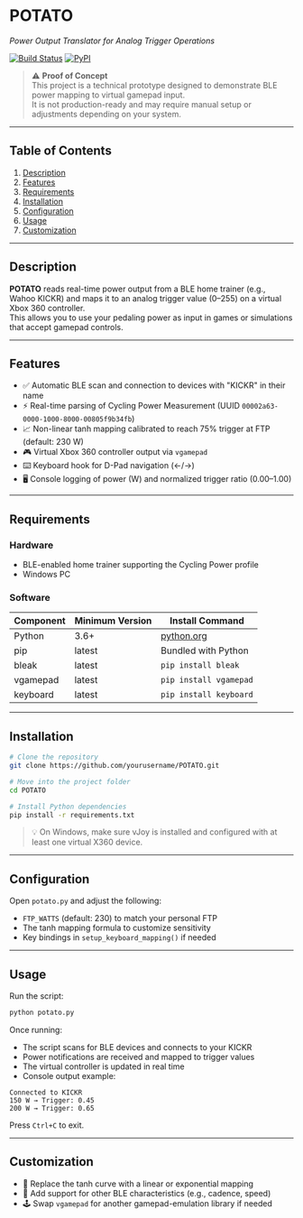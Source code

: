 # POTATO  
_Power Output Translator for Analog Trigger Operations_

[![Build Status](https://img.shields.io/badge/build-passing-brightgreen)]() [![PyPI](https://img.shields.io/pypi/v/potato)]()

> ⚠️ **Proof of Concept**  
> This project is a technical prototype designed to demonstrate BLE power mapping to virtual gamepad input.  
> It is not production-ready and may require manual setup or adjustments depending on your system.


---

## Table of Contents

1. [Description](#description)  
2. [Features](#features)  
3. [Requirements](#requirements)  
4. [Installation](#installation)  
5. [Configuration](#configuration)  
6. [Usage](#usage)  
7. [Customization](#customization)  

---

## Description

**POTATO** reads real-time power output from a BLE home trainer (e.g., Wahoo KICKR) and maps it to an analog trigger value (0–255) on a virtual Xbox 360 controller.  
This allows you to use your pedaling power as input in games or simulations that accept gamepad controls.

---

## Features

- ✅ Automatic BLE scan and connection to devices with "KICKR" in their name  
- ⚡ Real-time parsing of Cycling Power Measurement (UUID `00002a63-0000-1000-8000-00805f9b34fb`)  
- 📈 Non-linear tanh mapping calibrated to reach 75% trigger at FTP (default: 230 W)  
- 🎮 Virtual Xbox 360 controller output via `vgamepad`  
- ⌨️ Keyboard hook for D-Pad navigation (←/→)  
- 🖥️ Console logging of power (W) and normalized trigger ratio (0.00–1.00)

---

## Requirements

### Hardware

- BLE-enabled home trainer supporting the Cycling Power profile  
- Windows PC

### Software

| Component      | Minimum Version | Install Command              |
|----------------|------------------|------------------------------|
| Python         | 3.6+             | [python.org](https://www.python.org)  
| pip            | latest           | Bundled with Python  
| bleak          | latest           | `pip install bleak`  
| vgamepad       | latest           | `pip install vgamepad`  
| keyboard       | latest           | `pip install keyboard`  

---

## Installation

```bash
# Clone the repository
git clone https://github.com/yourusername/POTATO.git

# Move into the project folder
cd POTATO

# Install Python dependencies
pip install -r requirements.txt
```

> 💡 On Windows, make sure vJoy is installed and configured with at least one virtual X360 device.

---

## Configuration

Open `potato.py` and adjust the following:

- `FTP_WATTS` (default: 230) to match your personal FTP  
- The tanh mapping formula to customize sensitivity  
- Key bindings in `setup_keyboard_mapping()` if needed

---

## Usage

Run the script:

```bash
python potato.py
```

Once running:

- The script scans for BLE devices and connects to your KICKR  
- Power notifications are received and mapped to trigger values  
- The virtual controller is updated in real time  
- Console output example:

```
Connected to KICKR  
150 W → Trigger: 0.45  
200 W → Trigger: 0.65
```

Press `Ctrl+C` to exit.

---

## Customization

- 🔧 Replace the tanh curve with a linear or exponential mapping  
- 📡 Add support for other BLE characteristics (e.g., cadence, speed)  
- 🕹️ Swap `vgamepad` for another gamepad-emulation library if needed
